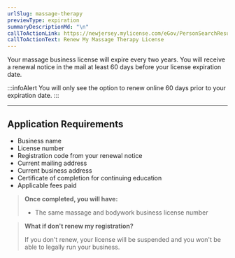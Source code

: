 ```yaml
---
urlSlug: massage-therapy
previewType: expiration
summaryDescriptionMd: "\n"
callToActionLink: https://newjersey.mylicense.com/eGov/PersonSearchResults.aspx
callToActionText: Renew My Massage Therapy License
---
```

Your massage business license will expire every two years. You will receive a renewal notice in the mail at least 60 days before your license expiration date.

:::infoAlert 
 You will only see the option to renew online 60 days prior to your expiration date.
:::

- - -

## Application Requirements

* Business name
* License number
* Registration code from your renewal notice
* Current mailing address
* Current business address
* Certificate of completion for continuing education 
* Applicable fees paid

> **Once completed, you will have:**
>
> * The same massage and bodywork business license number

>**What if don't renew my registration?**
>
>If you don't renew, your license will be suspended and you won't be able to legally run your business. 